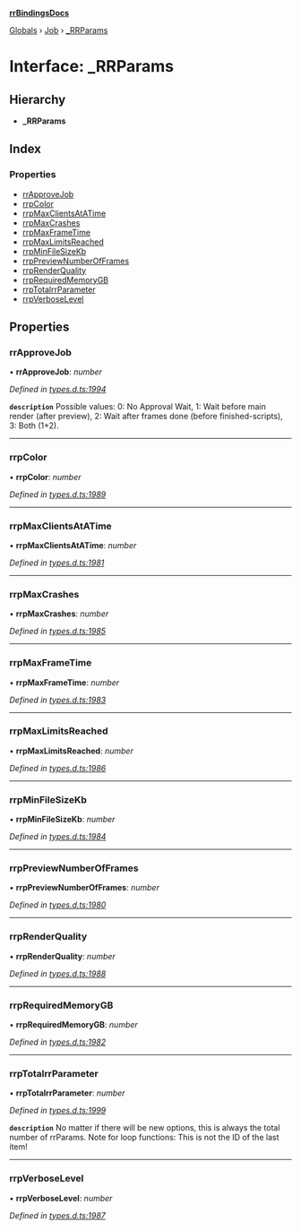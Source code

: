 **[rrBindingsDocs](../README.md)**

[Globals](../README.md) › [Job](../modules/job.md) › [_RRParams](job._rrparams.md)

# Interface: _RRParams

## Hierarchy

* **_RRParams**

## Index

### Properties

* [rrApproveJob](job._rrparams.md#rrapprovejob)
* [rrpColor](job._rrparams.md#rrpcolor)
* [rrpMaxClientsAtATime](job._rrparams.md#rrpmaxclientsatatime)
* [rrpMaxCrashes](job._rrparams.md#rrpmaxcrashes)
* [rrpMaxFrameTime](job._rrparams.md#rrpmaxframetime)
* [rrpMaxLimitsReached](job._rrparams.md#rrpmaxlimitsreached)
* [rrpMinFileSizeKb](job._rrparams.md#rrpminfilesizekb)
* [rrpPreviewNumberOfFrames](job._rrparams.md#rrppreviewnumberofframes)
* [rrpRenderQuality](job._rrparams.md#rrprenderquality)
* [rrpRequiredMemoryGB](job._rrparams.md#rrprequiredmemorygb)
* [rrpTotalrrParameter](job._rrparams.md#rrptotalrrparameter)
* [rrpVerboseLevel](job._rrparams.md#rrpverboselevel)

## Properties

###  rrApproveJob

• **rrApproveJob**: *number*

*Defined in [types.d.ts:1994](https://github.com/Novalis15/RoyalRender-OpenExtensions/blob/5ba4523/rrNodeJS_rrBindings/nodeJS/lx64/v6/types.d.ts#L1994)*

**`description`** Possible values: 0: No Approval Wait, 1: Wait before main render (after preview), 2: Wait after frames done (before finished-scripts), 3: Both (1+2).

___

###  rrpColor

• **rrpColor**: *number*

*Defined in [types.d.ts:1989](https://github.com/Novalis15/RoyalRender-OpenExtensions/blob/5ba4523/rrNodeJS_rrBindings/nodeJS/lx64/v6/types.d.ts#L1989)*

___

###  rrpMaxClientsAtATime

• **rrpMaxClientsAtATime**: *number*

*Defined in [types.d.ts:1981](https://github.com/Novalis15/RoyalRender-OpenExtensions/blob/5ba4523/rrNodeJS_rrBindings/nodeJS/lx64/v6/types.d.ts#L1981)*

___

###  rrpMaxCrashes

• **rrpMaxCrashes**: *number*

*Defined in [types.d.ts:1985](https://github.com/Novalis15/RoyalRender-OpenExtensions/blob/5ba4523/rrNodeJS_rrBindings/nodeJS/lx64/v6/types.d.ts#L1985)*

___

###  rrpMaxFrameTime

• **rrpMaxFrameTime**: *number*

*Defined in [types.d.ts:1983](https://github.com/Novalis15/RoyalRender-OpenExtensions/blob/5ba4523/rrNodeJS_rrBindings/nodeJS/lx64/v6/types.d.ts#L1983)*

___

###  rrpMaxLimitsReached

• **rrpMaxLimitsReached**: *number*

*Defined in [types.d.ts:1986](https://github.com/Novalis15/RoyalRender-OpenExtensions/blob/5ba4523/rrNodeJS_rrBindings/nodeJS/lx64/v6/types.d.ts#L1986)*

___

###  rrpMinFileSizeKb

• **rrpMinFileSizeKb**: *number*

*Defined in [types.d.ts:1984](https://github.com/Novalis15/RoyalRender-OpenExtensions/blob/5ba4523/rrNodeJS_rrBindings/nodeJS/lx64/v6/types.d.ts#L1984)*

___

###  rrpPreviewNumberOfFrames

• **rrpPreviewNumberOfFrames**: *number*

*Defined in [types.d.ts:1980](https://github.com/Novalis15/RoyalRender-OpenExtensions/blob/5ba4523/rrNodeJS_rrBindings/nodeJS/lx64/v6/types.d.ts#L1980)*

___

###  rrpRenderQuality

• **rrpRenderQuality**: *number*

*Defined in [types.d.ts:1988](https://github.com/Novalis15/RoyalRender-OpenExtensions/blob/5ba4523/rrNodeJS_rrBindings/nodeJS/lx64/v6/types.d.ts#L1988)*

___

###  rrpRequiredMemoryGB

• **rrpRequiredMemoryGB**: *number*

*Defined in [types.d.ts:1982](https://github.com/Novalis15/RoyalRender-OpenExtensions/blob/5ba4523/rrNodeJS_rrBindings/nodeJS/lx64/v6/types.d.ts#L1982)*

___

###  rrpTotalrrParameter

• **rrpTotalrrParameter**: *number*

*Defined in [types.d.ts:1999](https://github.com/Novalis15/RoyalRender-OpenExtensions/blob/5ba4523/rrNodeJS_rrBindings/nodeJS/lx64/v6/types.d.ts#L1999)*

**`description`** No matter if there will be new options, this is always the total number of rrParams. Note for loop functions: This is not the ID of the last item!

___

###  rrpVerboseLevel

• **rrpVerboseLevel**: *number*

*Defined in [types.d.ts:1987](https://github.com/Novalis15/RoyalRender-OpenExtensions/blob/5ba4523/rrNodeJS_rrBindings/nodeJS/lx64/v6/types.d.ts#L1987)*
